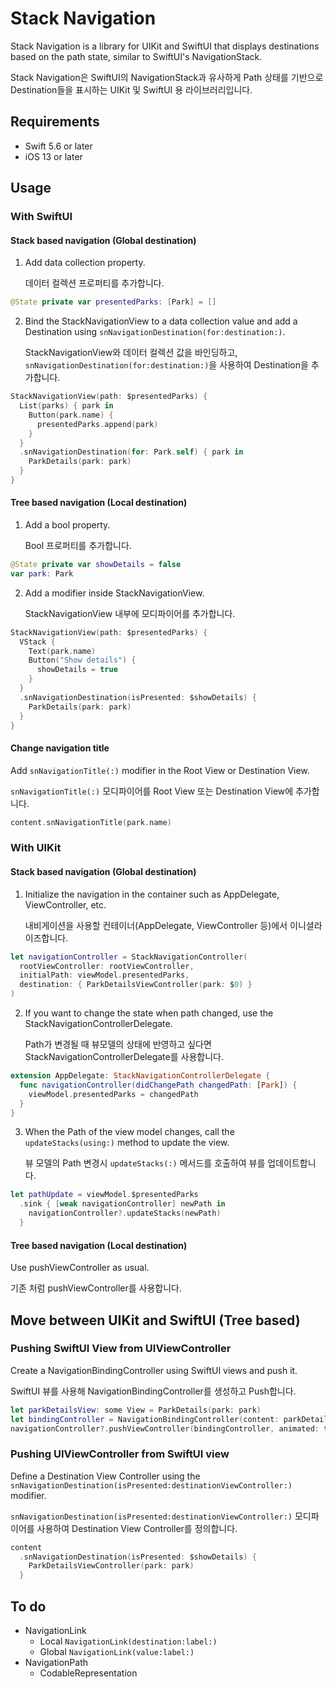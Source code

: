 # Stack Navigation

Stack Navigation is a library for UIKit and SwiftUI that displays destinations based on the path state, similar to SwiftUI's NavigationStack.

Stack Navigation은 SwiftUI의 NavigationStack과 유사하게 Path 상태를 기반으로 Destination들을 표시하는 UIKit 및 SwiftUI 용 라이브러리입니다.

## Requirements

- Swift 5.6 or later
- iOS 13 or later

## Usage

### With SwiftUI

#### Stack based navigation (Global destination)

1. Add data collection property.

   데이터 컬렉션 프로퍼티를 추가합니다.

```swift
@State private var presentedParks: [Park] = []
```

2. Bind the StackNavigationView to a data collection value and add a Destination using `snNavigationDestination(for:destination:)`.

   StackNavigationView와 데이터 컬렉션 값을 바인딩하고, `snNavigationDestination(for:destination:)`을 사용하여 Destination을 추가합니다.

```swift
StackNavigationView(path: $presentedParks) {
  List(parks) { park in
    Button(park.name) {
      presentedParks.append(park)
    }
  }
  .snNavigationDestination(for: Park.self) { park in
    ParkDetails(park: park)
  }
}
```

#### Tree based navigation (Local destination)

1. Add a bool property.

   Bool 프로퍼티를 추가합니다.

```swift
@State private var showDetails = false
var park: Park
```

2. Add a modifier inside StackNavigationView.

   StackNavigationView 내부에 모디파이어를 추가합니다.

```swift
StackNavigationView(path: $presentedParks) {
  VStack {
    Text(park.name)
    Button("Show details") {
      showDetails = true
    }
  }
  .snNavigationDestination(isPresented: $showDetails) {
    ParkDetails(park: park)
  }
}
```

#### Change navigation title

Add `snNavigationTitle(:)` modifier in the Root View or Destination View.

`snNavigationTitle(:)` 모디파이어를 Root View 또는 Destination View에 추가합니다.

```swift
content.snNavigationTitle(park.name)
```

### With UIKit

#### Stack based navigation (Global destination)

1. Initialize the navigation in the container such as AppDelegate, ViewController, etc.

   내비게이션을 사용할 컨테이너(AppDelegate, ViewController 등)에서 이니셜라이즈합니다.

```swift
let navigationController = StackNavigationController(
  rootViewController: rootViewController,
  initialPath: viewModel.presentedParks,
  destination: { ParkDetailsViewController(park: $0) }
)
```

2. If you want to change the state when path changed, use the StackNavigationControllerDelegate.

   Path가 변경될 때 뷰모델의 상태에 반영하고 싶다면 StackNavigationControllerDelegate를 사용합니다.

```swift
extension AppDelegate: StackNavigationControllerDelegate {
  func navigationController(didChangePath changedPath: [Park]) {
    viewModel.presentedParks = changedPath
  }
}
```

3. When the Path of the view model changes, call the `updateStacks(using:)` method to update the view.

   뷰 모델의 Path 변경시 `updateStacks(:)` 메서드를 호출하여 뷰를 업데이트합니다.

```swift
let pathUpdate = viewModel.$presentedParks
  .sink { [weak navigationController] newPath in
    navigationController?.updateStacks(newPath)
  }
```

#### Tree based navigation (Local destination)

Use pushViewController as usual.

기존 처럼 pushViewController를 사용합니다.

## Move between UIKit and SwiftUI (Tree based)

### Pushing SwiftUI View from UIViewController

Create a NavigationBindingController using SwiftUI views and push it.

SwiftUI 뷰를 사용해 NavigationBindingController를 생성하고 Push합니다.

```swift
let parkDetailsView: some View = ParkDetails(park: park)
let bindingController = NavigationBindingController(content: parkDetailsView)
navigationController?.pushViewController(bindingController, animated: true)
```

### Pushing UIViewController from SwiftUI view

Define a Destination View Controller using the `snNavigationDestination(isPresented:destinationViewController:)` modifier.

`snNavigationDestination(isPresented:destinationViewController:)` 모디파이어를 사용하여 Destination View Controller를 정의합니다.

```swift
content
  .snNavigationDestination(isPresented: $showDetails) {
    ParkDetailsViewController(park: park)
  }
```

## To do

- NavigationLink
   - Local `NavigationLink(destination:label:)`
   - Global `NavigationLink(value:label:)`
- NavigationPath
   - CodableRepresentation

